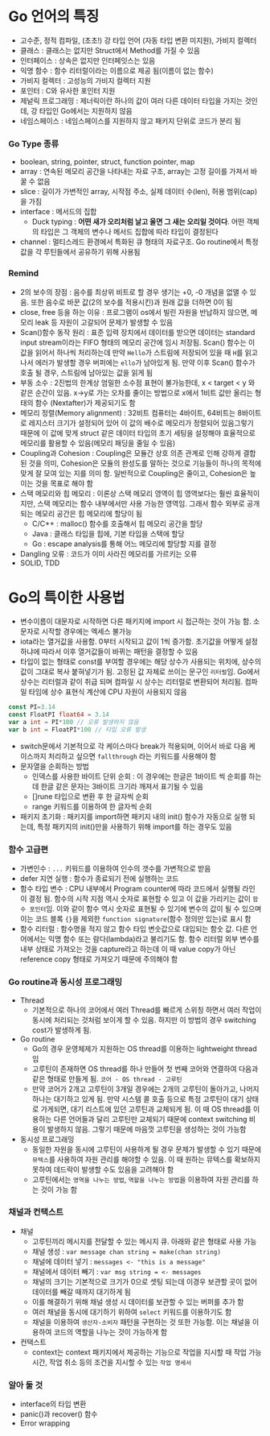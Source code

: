 # Go 언어의 특징

- 고수준, 정적 컴파일, (초초!) 강 타입 언어 (자동 타입 변환 미지원), 가비지 컬렉터
- 클래스 : 클래스는 없지만 Struct에서 Method를 가질 수 있음
- 인터페이스 : 상속은 없지만 인터페잇스는 있음
- 익명 함수 : 함수 리터럴이라는 이름으로 제공 됨(이름이 없는 함수)
- 가비지 컬렉터 : 고성능의 가비지 컬렉터 지원
- 포인터 : C와 유사한 포인터 지원
- 제넡릭 프로그래밍 : 제너릭이란 하나의 값이 여러 다른 데이터 타입을 가지는 것인데, 강 타입인 Go에서는 지원하지 않음
- 네임스페이스 : 네임스페이스를 지원하지 않고 패키지 단위로 코드가 분리 됨

### Go Type 종류

- boolean, string, pointer, struct, function pointer, map
- array : 연속된 메모리 공간을 나타내는 자료 구조, array는 고정 길이를 가져서 바꿀 수 없음
- slice : 길이가 가변적인 array, 시작점 주소, 실제 데이터 수(len), 허용 범위(cap)을 가짐
- interface : 메서드의 집합
    - Duck typing : **어떤 새가 오리처럼 날고 울면 그 새는 오리일 것이다**. 어떤 객체의 타입은 그 객체의 변수나 메서드 집합에 따라 타입이 결정된다
- channel : 멀티스레드 환경에서 특화된 큐 형태의 자료구조. Go routine에서 특정 값을 각 루틴들에서 공유하기 위해 사용됨

### Remind

- 2의 보수의 장점 : 음수를 최상위 비트로 할 경우 생기는 +0, -0 개념을 없앨 수 있음. 또한 음수로 바꾼 값(2의 보수를 적용시킨)과 원래 값을 더하면 0이 됨
- close, free 등을 하는 이유 : 프로그램이 os에서 빌린 자원을 반납하지 않으면, 메모리 leak 등 자원이 고갈되어 문제가 발생할 수 있음
- Scan()함수 동작 원리 : 표준 입력 장치에서 데이터를 받으면 데이터는 standard input stream이라는 FIFO 형태의 메모리 공간에 임시 저장됨. Scan() 함수는 이 값을 읽어서 하나씩 처리하는데 만약 `Hello`가 스트림에 저장되어 있을 때 `H`를 읽고나서 에러가 발생할 경우 버퍼에는 `ello`가 남아있게 됨. 만약 이후 Scan() 함수가 호출 될 경우, 스트림에 남아있는 값을 읽게 됨
- 부동 소수 : 2진법의 한계상 엄밀한 소수점 표현이 불가능한데, x < target < y 와 같은 순간이 있음. x->y로 가는 오차를 줄이는 방법으로 x에서 1비트 값만 올리는 형태의 함수 (Nextafter)가 제공되기도 함
- 메모리 정렬(Memory alignment) : 32비트 컴퓨터는 4바이트, 64비트는 8바이트로 레지스터 크기가 설정되어 있어 이 값의 배수로 메모리가 정렬되어 있음그렇기 때문에 이 값에 맞게 struct 같은 데이터 타입의 초기 세팅을 설정해야 효율적으로 메모리를 활용할 수 있음(메모리 패딩을 줄일 수 있음)
- Coupling과 Cohesion : Coupling은 모듈간 상호 의존 관계로 인해 강하게 결합된 것을 의미, Cohesion은 모듈의 완성도를 말하는 것으로 기능들이 하나의 목적에 맞게 잘 모여 있는 지를 의미 함. 일반적으로 Coupling은 줄이고, Cohesion은 높이는 것을 목표로 해야 함
- 스택 메모리와 힙 메모리 : 이론상 스택 메모리 영역이 힙 영역보다는 훨씬 효율적이지만, 스택 메모리는 함수 내부에서만 사용 가능한 영역임. 그래서 함수 외부로 공개되는 메모리 공간은 힙 메모리에 할당이 됨
    - C/C++ : malloc() 함수를 호출해서 힙 메모리 공간을 할당
    - Java : 클래스 타입을 힙에, 기본 타입을 스택에 할당
    - Go : escape analysis를 통해 어느 메모리에 할당할 지를 결정
- Dangling 오류 : 코드가 이미 사라진 메모리를 가르키는 오류
- SOLID, TDD

# Go의 특이한 사용법

- 변수이름이 대문자로 시작하면 다른 패키지에 import 시 접근하는 것이 가능 함. 소문자로 시작할 경우에는 엑세스 불가능
- iota라는 열거값을 사용함. 0부터 시작되고 값이 1씩 증가함. 초기값을 어떻게 설정하냐에 따라서 이후 열거값들이 바뀌는 패턴을 결정할 수 있음
- 타입이 없는 형태로 const를 부여할 경우에는 해당 상수가 사용되는 위치에, 상수의 값이 그대로 복사 붙혀넣기가 됨. 고정된 값 자체로 쓰이는 문구인 `리터럴`임. Go에서 상수는 리터럴과 같이 취급 되며 컴파일 시 상수는 리터럴로 변환되어 처리됨. 컴파일 타임에 상수 표현식 계산에 CPU 자원이 사용되지 않음
```Go
const PI=3.14
const FloatPI float64 = 3.14
var a int = PI*100 // 오류 발생하지 않음
var b int = FloatPI*100 // 타입 오류 발생
```
- switch문에서 기본적으로 각 케이스마다 break가 적용되며, 이어서 바로 다음 케이스까지 처리하고 싶으면 `fallthrough` 라는 키워드를 사용해야 함
- 문자열을 순회하는 방법
    - 인덱스를 사용한 바이트 단위 순회 : 이 경우에는 한글은 1바이트 씩 순회를 하는데 한글 같은 문자는 3바이트 크기라 깨져서 표기될 수 있음
    - []rune 타입으로 변환 후 한 글자씩 순회
    - range 키워드를 이용하여 한 글자씩 순회
- 패키지 초기화 : 패키지를 import하면 패키지 내의 init() 함수가 자동으로 실행 되는데, 특정 패키지의 init()만을 사용하기 위해 import를 하는 경우도 있음


### 함수 고급편

- 가변인수 : `...` 키워드를 이용하여 인수의 갯수를 가변적으로 받음
- defer 지연 실행 : 함수가 종료되기 전에 실행하는 코드
- 함수 타입 변수 : CPU 내부에서 Program counter에 따라 코드에서 실행될 라인이 결정 됨. 함수의 시작 지점 역시 숫자로 표현할 수 있고 이 값을 가리키는 값이 `함수 포인터`임. 이와 같이 함수 역시 숫자로 표현될 수 있기에 변수의 값이 될 수 있으며 이는 코드 블록 `{}`을 제외한 `function signature`(함수 정의만 있는)로 표시 함
- 함수 리터럴 : 함수명을 적지 않고 함수 타입 변숫값으로 대입되는 함숫 값. 다른 언어에서는 익명 함수 또는 람다(lambda)라고 불리기도 함. 함수 리터럴 외부 변수를 내부 상태로 가져오는 것을 capture라고 하는데 이 때 value copy가 아닌 reference copy 형태로 가져오기 때문에 주의해야 함

### Go routine과 동시성 프로그래밍

- Thread
    - 기본적으로 하나의 코어에서 여러 Thread를 빠르게 스위칭 하면서 여러 작업이 동시에 처리되는 것처럼 보이게 할 수 있음. 하지만 이 방법의 경우 switching cost가 발생하게 됨.
- Go routine
    - Go의 경우 운영체제가 지원하는 OS thread를 이용하는 lightweight thread 임
    - 고루틴이 존재하면 OS thread를 하나 만들어 첫 번째 코어와 연결하여 다음과 같은 형태로 만들게 됨. `코어 - OS thread - 고루틴` 
    - 만약 코어가 2개고 고루틴이 3개일 경우에는 2개의 고루틴이 돌아가고, 나머지 하나는 대기하고 있게 됨. 만약 시스템 콜 호출 등으로 특정 고루틴이 대기 상태로 가게되면, 대기 리스트에 있던 고루틴과 교체되게 됨. 이 때 OS thread를 이용하는 다른 언어들과 달리 고루틴만 교체되기 때문에 context switching 비용이 발생하지 않음. 그렇기 때문에 마음껏 고루틴을 생성하는 것이 가능함
- 동시성 프로그래밍
    - 동일한 자원을 동시에 고루틴이 사용하게 될 경우 문제가 발생할 수 있기 때문에 `뮤텍스`를 사용하여 자원 관리를 해야할 수 있음. 이 때 원하는 뮤텍스를 확보하지 못하여 데드락이 발생할 수도 있음을 고려해야 함 
    - 고루틴에서는 `영역을 나누는 방법`, `역할을 나누는 방법`을 이용하여 자원 관리를 하는 것이 가능 함


### 채널과 컨택스트

- 채널
    - 고루틴끼리 메시지를 전달할 수 있는 메시지 큐. 아래와 같은 형태로 사용 가능
    - 채널 생성 : ```var message chan string = make(chan string)```
    - 채널에 데이터 넣기 : ```messages <- "this is a message"```
    - 채널에서 데이터 빼기 : ```var msg string = <- messages```
    - 채널의 크기는 기본적으로 크기가 0으로 셋팅 되는데 이경우 보관할 곳이 없어 데이터를 빼갈 때까지 대기하게 됨
    - 이를 해결하기 위해 채널 생성 시 데이터를 보관할 수 있는 버퍼를 추가 함
    - 여러 채널을 동시에 대기하기 위하여 ```select``` 키워드를 이용하기도 함
    - 채널을 이용하여 `생산자-소비자` 패턴을 구현하는 것 또한 가능함. 이는 채널을 이용하여 코드의 역할을 나누는 것이 가능하게 함
- 컨택스트
    - context는 context 패키지에서 제공하는 기능으로 작업을 지시할 때 작업 가능 시간, 작업 취소 등의 조건을 지시할 수 있는 `작업 명세서`

### 알아 둘 것

- interface의 타입 변환
- panic()과 recover() 함수
- Error wrapping

